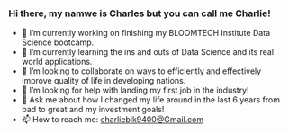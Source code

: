 ### Hi there, my namwe is Charles but you can call me Charlie!

- 🔭 I’m currently working on finishing my BLOOMTECH Institute Data Science bootcamp.
- 🌱 I’m currently learning the ins and outs of Data Science and its real world applications.
- 👯 I’m looking to collaborate on ways to efficiently and effectively improve quality of life in developing nations.
- 🤔 I’m looking for help with landing my first job in the industry!
- 💬 Ask me about how I changed my life around in the last 6 years from bad to great and my investment goals!
- 📫 How to reach me: charlieblk9400@Gmail.com

<!--
**CharlesBlack96/CharlesBlack96** is a ✨ _special_ ✨ repository because its `README.md` (this file) appears on your GitHub profile.

Here are some ideas to get you started:

- 🔭 I’m currently working on 
- 🌱 I’m currently learning ...
- 👯 I’m looking to collaborate on ...
- 🤔 I’m looking for help with ...
- 💬 Ask me about ...
- 📫 How to reach me: ...
- 😄 Pronouns: ...
- ⚡ Fun fact: ...
-->
